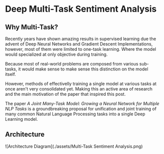 # Deep Multi-Task Sentiment Analysis

## Why Multi-Task?

Recently years have shown amazing results in supervised learning due the advent of Deep Neural Networks and Gradient Descent Implementations, however, most of them were limited to one-task learning. Where the model would specialized at only objective during training.

Because most of real-world problems are composed from various sub-tasks, it would make sense to make sense this distinction on the model itself.

However, methods of effectivelly training a single model at various tasks at once aren't very consolidated yet. Making this an active area of research and the main motivation of the paper that inspired this post.

The paper *A Joint Many-Task Model: Growing a Neural Network for Multiple NLP Tasks* is a groundbreaking proposal for unification and joint training of many common Natural Language Processing tasks into a single Deep Learning model.

## Architecture

![Architecture Diagram](./assets/Multi-Task Sentiment Analysis.png)